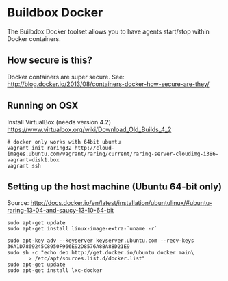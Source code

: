 # Buildbox Docker

The Builbdox Docker toolset allows you to have agents start/stop within Docker containers.

## How secure is this?

Docker containers are super secure. See: http://blog.docker.io/2013/08/containers-docker-how-secure-are-they/

## Running on OSX

Install VirtualBox (needs version 4.2) https://www.virtualbox.org/wiki/Download_Old_Builds_4_2

```
# docker only works with 64bit ubuntu
vagrant init raring32 http://cloud-images.ubuntu.com/vagrant/raring/current/raring-server-cloudimg-i386-vagrant-disk1.box
vagrant ssh
```

## Setting up the host machine (Ubuntu 64-bit only)

Source: http://docs.docker.io/en/latest/installation/ubuntulinux/#ubuntu-raring-13-04-and-saucy-13-10-64-bit

```
sudo apt-get update
sudo apt-get install linux-image-extra-`uname -r`

sudo apt-key adv --keyserver keyserver.ubuntu.com --recv-keys 36A1D7869245C8950F966E92D8576A8BA88D21E9
sudo sh -c "echo deb http://get.docker.io/ubuntu docker main\
       > /etc/apt/sources.list.d/docker.list"
sudo apt-get update
sudo apt-get install lxc-docker
```
